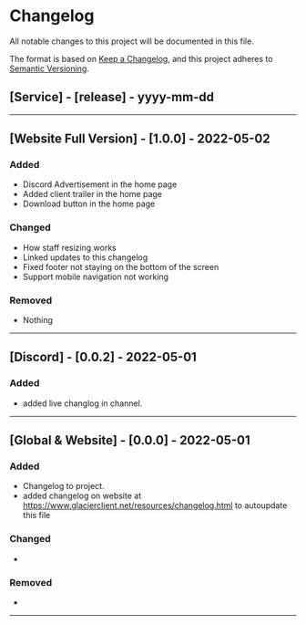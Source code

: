 # Changelog
All notable changes to this project will be documented in this file.

The format is based on [Keep a Changelog](https://keepachangelog.com/en/1.0.0/),
and this project adheres to [Semantic Versioning](https://semver.org/spec/v2.0.0.html).

## [Service] - [release] - yyyy-mm-dd


---
## [Website Full Version] - [1.0.0] - 2022-05-02
### Added
* Discord Advertisement in the home page
* Added client trailer in the home page
* Download button in the home page
### Changed
* How staff resizing works
* Linked updates to this changelog
* Fixed footer not staying on the bottom of the screen
* Support mobile navigation not working
### Removed
* Nothing
---
## [Discord] - [0.0.2] - 2022-05-01
### Added
* added live changlog in channel.
---
## [Global & Website] - [0.0.0] - 2022-05-01
### Added
* Changelog to project.
* added changelog on website at https://www.glacierclient.net/resources/changelog.html to autoupdate this file
### Changed
*
### Removed
*
---
